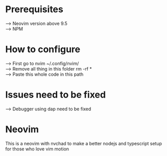 
# Prerequisites
--> Neovim version above 9.5 \
--> NPM 

# How to configure 
--> First go to nvim ~/.config/nvim/ \
--> Remove all thing in this folder rm -rf * \
--> Paste this whole code in this path  

# Issues need to be fixed 
--> Debugger using dap need to be fixed 

# Neovim 
This is a neovim with nvchad to make a better nodejs and typescript setup for those who love vim motion

